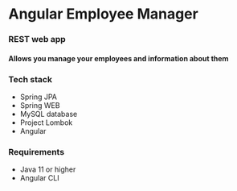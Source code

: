 # Angular Employee Manager

### REST web app
#### Allows you manage your employees and information about them

### Tech stack
- Spring JPA
- Spring WEB
- MySQL database
- Project Lombok
- Angular

### Requirements
- Java 11 or higher
- Angular CLI